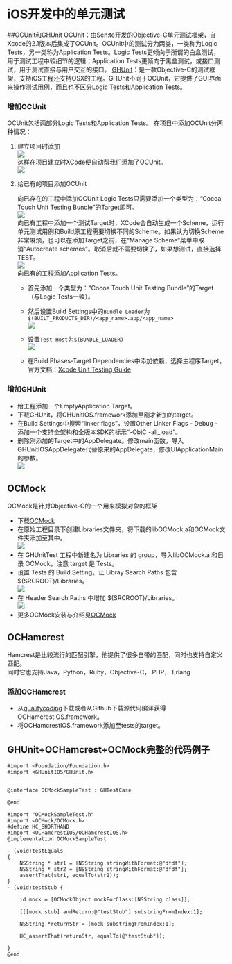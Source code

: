 
# iOS开发中的单元测试
##OCUnit和GHUnit
[OCUnit](www.sente.ch/software/ocunit/‎)：由Sen:te开发的Objective-C单元测试框架，自Xcode的2.1版本后集成了OCUnit。OCUnit中的测试分为两类，一类称为Logic Tests，另一类称为Application Tests。Logic Tests更倾向于所谓的白盒测试，用于测试工程中较细节的逻辑；Application Tests更倾向于黑盒测试，或接口测试，用于测试直接与用户交互的接口。  <!--more-->
[GHUnit](https://github.com/gabriel/gh-unit)：是一款Objective-C的测试框架，支持iOS工程还支持OSX的工程。GHUnit不同于OCUnit，它提供了GUI界面来操作测试用例，而且也不区分Logic Tests和Application Tests。

### 增加OCUnit
OCUnit包括两部分Logic Tests和Application Tests。
在项目中添加OCUnit分两种情况： 
  
1.   建立项目时添加   
	![](/images/iosunittestingimage/iosunittesting001.png)  
	这样在项目建立时XCode便自动帮我们添加了OCUnit。  
	![](/images/iosunittestingimage/iosunittesting002.png)  
	
2.   给已有的项目添加OCUnit  
   
      向已存在的工程中添加OCUnit Logic Tests只需要添加一个类型为：“Cocoa Touch Unit Testing Bundle”的Target即可。        
   ![](/images/iosunittestingimage/iosunittesting003.jpg)    
      向已有工程中添加一个测试Target时，XCode会自动生成一个Scheme，运行单元测试用例和Build原工程需要切换不同的Scheme。如果认为切换Scheme非常麻烦，也可以在添加Target之前，在“Manage Scheme”菜单中取消“Autocreate schemes”。取消后就不需要切换了，如果想测试，直接选择TEST。      
   ![](/images/iosunittestingimage/iosunittesting008.png)     
      向已有的工程添加Application Tests。  
      * 首先添加一个类型为：“Cocoa Touch Unit Testing Bundle”的Target（与Logic Tests一致）。   
      * 然后设置Build Settings中的`Bundle Loader`为 `$(BUILT_PRODUCTS_DIR)/<app_name>.app/<app_name>`   
      ![](/images/iosunittestingimage/iosunittesting005.jpg)
            
      * 设置`Test Host`为`$(BUNDLE_LOADER)`   
      ![](/images/iosunittestingimage/iosunittesting006.jpg)  

      * 在Build Phases-Target Dependencies中添加依赖，选择主程序Target。   
      官方文档：[Xcode Unit Testing Guide](https://developer.apple.com/library/ios/documentation/DeveloperTools/Conceptual/UnitTesting/00-About_Unit_Testing/about.html#//apple_ref/doc/uid/TP40002143-CH1-SW1)   

### 增加GHUnit

*   给工程添加一个EmptyApplication Target。   
*   下载GHUnit，将GHUnitIOS.framework添加至刚才新加的target。   
*   在Build Settings中搜索“linker flags”，设置Other Linker Flags - Debug - 添加一个支持全架构和全版本SDK的标示“-ObjC -all_load”。   
*   删除刚添加的Target中的AppDelegate。修改main函数，导入GHUnitIOSAppDelegate代替原来的AppDelegate，修改UIApplicationMain的参数。  
![](/images/iosunittestingimage/iosunittesting009.png)
## OCMock
OCMock是针对Objective-C的一个用来模拟对象的框架  

*   下载[OCMock](http://ocmock.org/)
*   在原始工程目录下创建Libraries文件夹，将下载的libOCMock.a和OCMock文件夹添加至其中。   
![](/images/iosunittestingimage/iosunittesting010.png)   
*   在 GHUnitTest 工程中新建名为 Libraries 的 group，导入libOCMock.a 和目录 OCMock，注意 target 是 Tests。
*   设置 Tests 的 Build Setting。让 Libray Search Paths 包含 $(SRCROOT)/Libraries。   
![](/images/iosunittestingimage/iosunittesting012.jpg)
*   在 Header Search Paths 中增加 $(SRCROOT)/Libraries。   
![](/images/iosunittestingimage/iosunittesting013.jpg)
*   更多OCMock安装与介绍见[OCMock](http://ocmock.org/)   
 
## OCHamcrest

Hamcrest是比较流行的匹配引擎，他提供了很多自带的匹配，同时也支持自定义匹配。   
同时它也支持Java，Python，Ruby，Objective-C， PHP， Erlang   
 
### 添加OCHamcrest
*   从[qualitycoding](http://qualitycoding.org/resources/)下载或者从Github下载源代码编译获得OCHamcrestIOS.framework。   
*   将OCHamcrestIOS.framework添加至tests的target。   

## GHUnit+OCHamcrest+OCMock完整的代码例子
```
#import <Foundation/Foundation.h>
#import <GHUnitIOS/GHUnit.h>


@interface OCMockSampleTest : GHTestCase

@end
```

```
#import "OCMockSampleTest.h"
#import <OCMock/OCMock.h>
#define HC_SHORTHAND
#import <OCHamcrestIOS/OCHamcrestIOS.h>
@implementation OCMockSampleTest

- (void)testEquals
{
    NSString * str1 = [NSString stringWithFormat:@"dfdf"];
    NSString * str2 = [NSString stringWithFormat:@"dfdf"];
    assertThat(str1, equalTo(str2));
}
- (void)testStub {
    
    id mock = [OCMockObject mockForClass:[NSString class]];
    
    [[[mock stub] andReturn:@"testStub"] substringFromIndex:1];
    
    NSString *returnStr = [mock substringFromIndex:1];
    
    HC_assertThat(returnStr, equalTo(@"testStub"));
    
}
@end
```  





